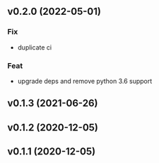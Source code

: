 ## v0.2.0 (2022-05-01)

### Fix

- duplicate ci

### Feat

- upgrade deps and remove python 3.6 support

## v0.1.3 (2021-06-26)

## v0.1.2 (2020-12-05)

## v0.1.1 (2020-12-05)
